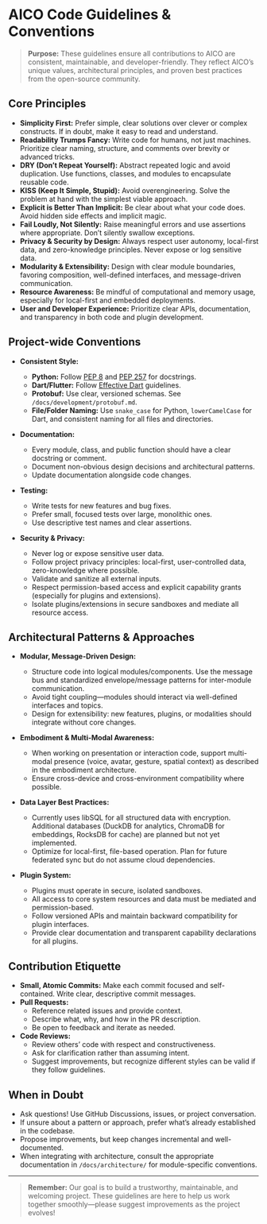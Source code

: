 # AICO Code Guidelines & Conventions

> **Purpose:** These guidelines ensure all contributions to AICO are consistent, maintainable, and developer-friendly. They reflect AICO’s unique values, architectural principles, and proven best practices from the open-source community.

## Core Principles

- **Simplicity First:** Prefer simple, clear solutions over clever or complex constructs. If in doubt, make it easy to read and understand.
- **Readability Trumps Fancy:** Write code for humans, not just machines. Prioritize clear naming, structure, and comments over brevity or advanced tricks.
- **DRY (Don’t Repeat Yourself):** Abstract repeated logic and avoid duplication. Use functions, classes, and modules to encapsulate reusable code.
- **KISS (Keep It Simple, Stupid):** Avoid overengineering. Solve the problem at hand with the simplest viable approach.
- **Explicit is Better Than Implicit:** Be clear about what your code does. Avoid hidden side effects and implicit magic.
- **Fail Loudly, Not Silently:** Raise meaningful errors and use assertions where appropriate. Don’t silently swallow exceptions.
- **Privacy & Security by Design:** Always respect user autonomy, local-first data, and zero-knowledge principles. Never expose or log sensitive data.
- **Modularity & Extensibility:** Design with clear module boundaries, favoring composition, well-defined interfaces, and message-driven communication.
- **Resource Awareness:** Be mindful of computational and memory usage, especially for local-first and embedded deployments.
- **User and Developer Experience:** Prioritize clear APIs, documentation, and transparency in both code and plugin development.

## Project-wide Conventions

- **Consistent Style:**
  - **Python:** Follow [PEP 8](https://peps.python.org/pep-0008/) and [PEP 257](https://peps.python.org/pep-0257/) for docstrings.
  - **Dart/Flutter:** Follow [Effective Dart](https://dart.dev/guides/language/effective-dart) guidelines.
  - **Protobuf:** Use clear, versioned schemas. See `/docs/development/protobuf.md`.
  - **File/Folder Naming:** Use `snake_case` for Python, `lowerCamelCase` for Dart, and consistent naming for all files and directories.

- **Documentation:**
  - Every module, class, and public function should have a clear docstring or comment.
  - Document non-obvious design decisions and architectural patterns.
  - Update documentation alongside code changes.

- **Testing:**
  - Write tests for new features and bug fixes.
  - Prefer small, focused tests over large, monolithic ones.
  - Use descriptive test names and clear assertions.

- **Security & Privacy:**
  - Never log or expose sensitive user data.
  - Follow project privacy principles: local-first, user-controlled data, zero-knowledge where possible.
  - Validate and sanitize all external inputs.
  - Respect permission-based access and explicit capability grants (especially for plugins and extensions).
  - Isolate plugins/extensions in secure sandboxes and mediate all resource access.

## Architectural Patterns & Approaches

- **Modular, Message-Driven Design:**
  - Structure code into logical modules/components. Use the message bus and standardized envelope/message patterns for inter-module communication.
  - Avoid tight coupling—modules should interact via well-defined interfaces and topics.
  - Design for extensibility: new features, plugins, or modalities should integrate without core changes.

- **Embodiment & Multi-Modal Awareness:**
  - When working on presentation or interaction code, support multi-modal presence (voice, avatar, gesture, spatial context) as described in the embodiment architecture.
  - Ensure cross-device and cross-environment compatibility where possible.

- **Data Layer Best Practices:**
  - Currently uses libSQL for all structured data with encryption. Additional databases (DuckDB for analytics, ChromaDB for embeddings, RocksDB for cache) are planned but not yet implemented.
  - Optimize for local-first, file-based operation. Plan for future federated sync but do not assume cloud dependencies.

- **Plugin System:**
  - Plugins must operate in secure, isolated sandboxes.
  - All access to core system resources and data must be mediated and permission-based.
  - Follow versioned APIs and maintain backward compatibility for plugin interfaces.
  - Provide clear documentation and transparent capability declarations for all plugins.

## Contribution Etiquette

- **Small, Atomic Commits:** Make each commit focused and self-contained. Write clear, descriptive commit messages.
- **Pull Requests:**
  - Reference related issues and provide context.
  - Describe what, why, and how in the PR description.
  - Be open to feedback and iterate as needed.
- **Code Reviews:**
  - Review others’ code with respect and constructiveness.
  - Ask for clarification rather than assuming intent.
  - Suggest improvements, but recognize different styles can be valid if they follow guidelines.

## When in Doubt
- Ask questions! Use GitHub Discussions, issues, or project conversation.
- If unsure about a pattern or approach, prefer what’s already established in the codebase.
- Propose improvements, but keep changes incremental and well-documented.
- When integrating with architecture, consult the appropriate documentation in `/docs/architecture/` for module-specific conventions.

---

> **Remember:** Our goal is to build a trustworthy, maintainable, and welcoming project. These guidelines are here to help us work together smoothly—please suggest improvements as the project evolves!
